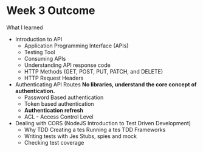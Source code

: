 # Week 3 Outcome

What I learned

- Introduction to API 
  - Application Programming Interface (APIs)
  - Testing Tool 
  - Consuming APIs 
  - Understanding API response code 
  - HTTP Methods (GET, POST, PUT, PATCH, and DELETE) 
  - HTTP Request Headers 
- Authenticating API Routes **No libraries, understand the core concept of authentication.** 
  - Password Based authentication
  - Token based authentication 
  - **Authentication refresh** 
  - ACL - Access Control Level 
- Dealing with CORS (NodeJS Introduction to Test Driven Development) 
  - Why TDD Creating a tes Running a tes TDD Frameworks
  - Writing tests with Jes Stubs, spies and mock 
  - Checking test coverage
